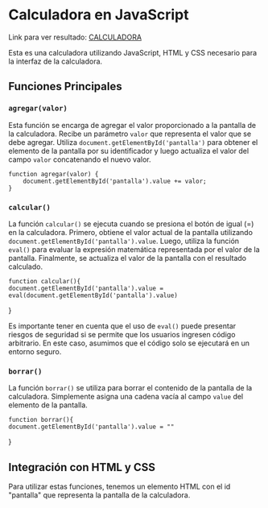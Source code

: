 # Calculadora en JavaScript

Link para ver resultado: [CALCULADORA]()

Esta es una calculadora utilizando JavaScript, HTML y CSS necesario para la interfaz de la calculadora.

## Funciones Principales

### `agregar(valor)`

Esta función se encarga de agregar el valor proporcionado a la pantalla de la calculadora. Recibe un parámetro `valor` que representa el valor que se debe agregar. Utiliza `document.getElementById('pantalla')` para obtener el elemento de la pantalla por su identificador y luego actualiza el valor del campo `valor` concatenando el nuevo valor.

    function agregar(valor) {
        document.getElementById('pantalla').value += valor;
    }

### `calcular()`

La función `calcular()` se ejecuta cuando se presiona el botón de igual (=) en la calculadora. Primero, obtiene el valor actual de la pantalla utilizando `document.getElementById('pantalla').value`. Luego, utiliza la función `eval()` para evaluar la expresión matemática representada por el valor de la pantalla. Finalmente, se actualiza el valor de la pantalla con el resultado calculado.

    function calcular(){
    document.getElementById('pantalla').value = eval(document.getElementById('pantalla').value)
}

Es importante tener en cuenta que el uso de `eval()` puede presentar riesgos de seguridad si se permite que los usuarios ingresen código arbitrario. En este caso, asumimos que el código solo se ejecutará en un entorno seguro.

### `borrar()`

La función `borrar()` se utiliza para borrar el contenido de la pantalla de la calculadora. Simplemente asigna una cadena vacía al campo `value` del elemento de la pantalla.

    function borrar(){
    document.getElementById('pantalla').value = ""
}

## Integración con HTML y CSS

Para utilizar estas funciones, tenemos un elemento HTML con el id "pantalla" que representa la pantalla de la calculadora.

